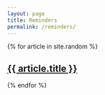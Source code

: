 ```yaml
---
layout: page
title: Reminders
permalink: /reminders/
---
```


{% for article in site.random %}
  <h2>
    <a href="{{ article.url }}">
      {{ article.title }}
    </a>
  </h2>
{% endfor %}

